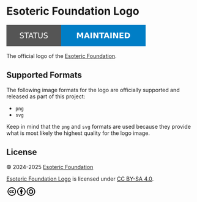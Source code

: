 # Esoteric Foundation Logo

[![Project status: maintained][status]][root]

The official logo of the [Esoteric Foundation][author].

## Supported Formats

The following image formats for the logo are officially supported and released as part of this project:

- `png`
- `svg`

Keep in mind that the `png` and `svg` formats are used because they provide what is most likely the highest quality for the logo image.

## License

<p xmlns:cc="http://creativecommons.org/ns#" xmlns:dct="http://purl.org/dc/terms/">
  &copy; 2024-2025 <a rel="cc:attributionURL dct:creator" property="cc:attributionName" href="https://esoteric.foundation">Esoteric Foundation</a>

  <a property="dct:title" rel="cc:attributionURL" href="./">Esoteric Foundation Logo</a> is licensed under <a href="./LICENSE" target="_blank" rel="license noopener noreferrer" style="display: inline-block">CC BY-SA 4.0</a>.

  <a href="https://creativecommons.org/"><img style="height: 22px !important; margin-left: 3px; vertical-align: middle" src="./assets/images/icons/cc/cc.svg" alt="Creative Commons logo" /><a href="https://creativecommons.org/licenses/by-sa/4.0/deed.en"><img style="height: 22px !important; margin-left: 3px; vertical-align: middle" src="./assets/images/icons/cc/by.svg" alt="Creative Commons Attribution icon" /></a><a href="https://creativecommons.org/licenses/by-sa/4.0/deed.en"><img style="height: 22px !important; margin-left: 3px; vertical-align: middle" src="./assets/images/icons/cc/sa.svg" alt="Creative Commons ShareAlike icon" /></a>
</p>

<!-- Link aliases -->

[root]: /

[author]: https://esoteric.foundation

<!-- References -->

[asymptote]: https://github.com/vectorgraphics/asymptote
[imagemagick]: https://github.com/ImageMagick/ImageMagick

<!-- Badges -->

[status]: ./assets/images/badges/status.svg
